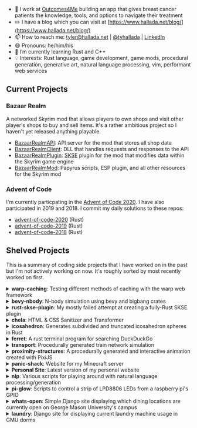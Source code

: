 - 💼 I work at [Outcomes4Me](https://www.outcomes4me.com/) building an app that gives breast cancer patients the knowledge, tools, and options to navigate their treatment
- ✏️ I have a blog which you can visit at [https://www.hallada.net/blog/](https://www.hallada.net/blog/)
- 📫 How to reach me: tyler@hallada.net | [@tyhallada](https://twitter.com/tyhallada) | [LinkedIn](https://www.linkedin.com/in/thallada/)
- 😄 Pronouns: he/him/his
- 🌱 I’m currently learning Rust and C++
- 💡 Interests: Rust language, game development, game mods, procedural generation, generative art, natural language processing, vim, performant web services

## Current Projects

### Bazaar Realm

A networked Skyrim mod that allows players to own shops and visit other player's shops to buy and sell items. It's a rather ambitious project so I haven't yet released anything playable.

* [BazaarRealmAPI](https://github.com/thallada/BazaarRealmAPI): API server for the mod that stores all shop data
* [BazaarRealmClient](https://github.com/thallada/BazaarRealmClient): DLL that handles requests and responses to the API
* [BazaarRealmPlugin](https://github.com/thallada/BazaarRealmPlugin): [SKSE](https://skse.silverlock.org/) plugin for the mod that modifies data within the Skyrim game engine
* [BazaarRealmMod](https://github.com/thallada/BazaarRealmMod): Papyrus scripts, ESP plugin, and all other resources for the Skyrim mod

### Advent of Code

I'm currently particpating in the [Advent of Code 2020](https://adventofcode.com/). I have also participated in 2019 and 2018. I commit my daily solutions to these repos:

* [advent-of-code-2020](https://github.com/thallada/advent-of-code-2020) (Rust)
* [advent-of-code-2019](https://github.com/thallada/advent-of-code-2019) (Rust)
* [advent-of-code-2018](https://github.com/thallada/advent-of-code-2018) (Rust)

## Shelved Projects

This is a summary of coding side projects that I have worked on in the past but I'm not actively working on now. It's roughly sorted by most recently worked on first.

<details>
  <summary><strong>warp-caching</strong>: Testing different methods of caching with the warp web framework</summary>
  
  [warp-caching](https://github.com/thallada/warp-caching) is an example project demonstrating a few different methods of caching with the [warp web framework](https://github.com/seanmonstar/warp) that was an offshoot of my work with the [BazaarRealmAPI](https://github.com/thallada/BazaarRealmAPI). My intention with this project is to eventually create some benchmarks of the different approaches and write a blog post about the findings. I think there is a general lack of information out there about how to handle caching in warp projects, and since I found a neat solution in my own project I wanted to share it with the rest of the community.
</details>

<details>
  <summary><strong>bevy-nbody</strong>: N-body simulation using bevy and bigbang crates</summary>
  
  [bevy-nbody](https://github.com/thallada/bevy-nbody) is a N-body simulation using the bevy and bigbang Rust crates. I developed it as a way to try out the bevy game engine after it was initially released and to figure out what that ECS thing is all about.

  It was a fun small project, but I will need to develop a proper game in bevy in the future to really understand how ECS works.

  Animating dots around the screen is a favorite past-time of mine (see [proximity-structures](https://github.com/thallada/proximity-structures)).
</details>

<details>
  <summary><strong>rust-skse-plugin</strong>: My mostly failed attempt at creating a fully-Rust SKSE plugin</summary>
  
  [rust-skse-plugin](https://github.com/thallada/rust-skse-plugin) is my mostly failed attempt at creating a fully-Rust [SKSE](https://skse.silverlock.org/) plugin. This was an offshoot of my work on [BazaarRealmPlugin](https://github.com/thallada/BazaarRealmPlugin). I was able to successfully register the plugin with the SKSE interface, but I wasn't able to do much else due to limitations of FFI between Rust and C++ code. I intend to take another crack at this in the not-to-distant future using some of the great work that has been coming out of the [cxx](https://github.com/dtolnay/cxx) project.
</details>

<details>
  <summary><strong>chela</strong>: HTML & CSS Sanitizer and Transformer</summary>
  
  [chela](https://github.com/thallada/chela) is a HTML & CSS Sanitizer and Transformer written in Rust. chela (/ˈkiːlə/ - KEE-LUH) is a program that prunes untrusted HTML and CSS using a whitelist of rules. It is also a library for general-purpose HTML and CSS transforming that allows users to define custom functions that modify the parsed HTML tree node-by-node as it is traversed.

  I came up with the idea for chela while working at Consider (a now defunct email startup) where we were having performance issues processing thousands of HTML emails for every user in our Ruby on Rails web server. A large chunk of that processing was sanitizing the HTML emails to remove dangerous code and to transform the styling and structure of the HTML tree to match the styling of the rest of our web app that the email would be embedded in. We used the Ruby project [sanitize](https://github.com/rgrove/sanitize) for this processing and chela is heavily inspired by it. The goal of chela is to match the ease and usability of sanitize but with the performance and reliability of Rust under the hood. The browser-grade [html5ever](https://github.com/servo/html5ever) HTML parser and [rust-cssparser](https://github.com/servo/rust-cssparser) are used to parse HTML and CSS respectively.

  While it is in a useable state now, it still needs quite a bit of work before it can be relied upon in any production service. The big things left are documentation, examples using it, tests, benchmarks, and writing a blog post once that's all done to announce it to the community.
</details>

<details>
  <summary><strong>icosahedron</strong>: Generates subdivided and truncated icosahedron spheres in Rust</summary>
  
  [icosahedron](https://github.com/thallada/icosahedron) generates subdivided and truncated icosahedron spheres in Rust. I wrote a [blog post about this project that you can read on my blog](https://www.hallada.net/2020/02/01/generating-icosahedrons-and-hexspheres-in-rust.html).

  [planet](https://github.com/thallada/planet) is the sibling project which is the web frontend I developed in [regl.js](https://github.com/regl-project/regl) to display the 3D icosahedrons and hexspheres.
</details>

<details>
  <summary><strong>ferret</strong>: A rust terminal program for searching DuckDuckGo</summary>
  
  [ferret](https://github.com/thallada/ferret) is a terminal program for searching DuckDuckGo. It was my first major project that I developed in Rust as I began to learn the language. It has some major jankiness due to limitations in the TUI library I used, so I abandoned it before I finished all of the features I wanted to add to it.

  This was a reincarnation of my [search-pane program which I wrote about in a blog post in 2013](https://www.hallada.net/2013/07/10/quick-command-line-search-search-pane.html).
</details>

<details>
  <summary><strong>transport</strong>: Procedurally generated train network simulation</summary>
  
  [transport](https://github.com/thallada/transport) is a procedurally generated train network simulation written in TypeScript.

  I didn't get very far with this project but you can see what I did at [https://transport.hallada.net/](https://transport.hallada.net/).

  The idea of this project was to create a game out of managing and building huge train networks to deliver freight and passengers. I was inspired by the train networks that I built in the video game [Factorio](https://factorio.com/), and I wanted to develop a game focused on that aspect and take it to the extreme. I may rewrite this project in Rust using the bevy framework in the future, who knows.
</details>

<details>
  <summary><strong>proximity-structures</strong>: A procedurally generated and interactive animation created with PixiJS</summary>
  
  [proximity-structures](https://github.com/thallada/proximity-structures) is a procedurally generated and interactive animation created with [PixiJS](https://www.pixijs.com).

  You can see it live at https://proximity.hallada.net/. I also wrote [a blog post about this project](https://www.hallada.net/2017/08/07/proximity-structures.html).
</details>

<details>
  <summary><strong>panic-shack</strong>: Website for my Minecraft server</summary>
  
  [panic-shack](https://github.com/thallada/panic-shack) is a little website I developed to host info about a Minecraft server that I host for friends. It features maps generated using [Minecraft Overviewer](https://overviewer.org) and a custom log stream and chat box I hacked together with some python and screen.
</details>

<details>
  <summary><strong>Personal Site</strong>: Latest version of my personal website</summary>
  
  [thallada.github.io](https://github.com/thallada/thallada.github.io) is my main website which is built with [Jekyll](https://jekyllrb.com/).

  You can see it live at [https://www.hallada.net](https://www.hallada.net).
</details>

<details>
  <summary><strong>nlp</strong>: Various scripts for playing around with natural language processing/generation</summary>
  
  [nlp](https://github.com/thallada/nlp) is a collection of python scripts I wrote while playing around with generating text using natural language processing libraries like [nltk](https://www.nltk.org/) and [spacy](https://spacy.io/).

  It also contains an IPython Notebook detailing how to generate random poems in python. I wrote a [blog post about that](https://www.hallada.net/2017/07/11/generating-random-poems-with-python.html).
</details>

<details>
  <summary><strong>pi-glow</strong>: Scripts to control a strip of LPD8806 LEDs from a raspberry pi's GPIO</summary>
  
  [pi-glow](https://github.com/thallada/pi-glow) contains scripts to control a strip of LPD8806 LEDs from a raspberry pi's GPIO.
</details>

<details>
  <summary><strong>whats-open</strong>: Simple Django site displaying which dining locations are currently open on George Mason University's campus</summary>
  
  [whats-open](https://github.com/thallada/whats-open) is a simple Django site displaying which dining locations are currently open on George Mason University's campus.

  This repo contains the original code for the project, but it has been since taken over by the student group I helped found at GMU called [SRCT](https://srct.gmu.edu/).
</details>

<details>
  <summary><strong>laundry</strong>: Django site for displaying current laundry machine usage in GMU dorms</summary>
  
  [laundry](https://github.com/thallada/laundry) is a Django site for displaying current laundry machine usage in GMU dorms. 

  It's no longer working anymore since I developed it years ago and GMU has changed their laundry systems since then. I did write a [blog post about the project](https://www.hallada.net/2013/04/09/visualizing-laundry-usage.html) though.
</details>

